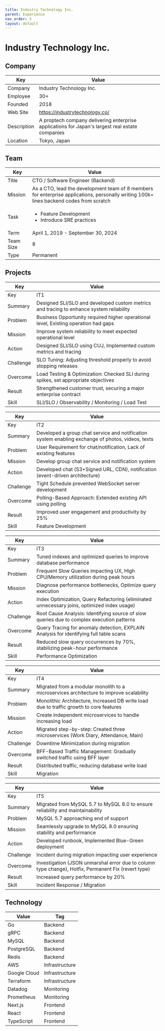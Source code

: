 ```yaml
---
title: Industry Technology Inc.
parent: Experience
nav_order: 5
layout: default
---
```


# Industry Technology Inc.

## Company

| Key         | Value                                                                                        |
| ----------- | -------------------------------------------------------------------------------------------- |
| Company     | Industry Technology Inc.                                                                     |
| Employee    | 30+                                                                                          |
| Founded     | 2018                                                                                         |
| Web Site    | https://industrytechnology.co/                                                               |
| Description | A proptech company delivering enterprise applications for Japan's largest real estate companies |
| Location    | Tokyo, Japan                                                                                 |

## Team

| Key       | Value                                                                                                                                   |
| --------- | --------------------------------------------------------------------------------------------------------------------------------------- |
| Title     | CTO / Software Engineer (Backend)                                                                                                       |
| Mission   | As a CTO, lead the development team of 8 members for enterprise applications, personally writing 100k+ lines backend codes from scratch |
| Task      | <ul><li>Feature Development</li><li>Introduce SRE practices</li></ul>                                                                                     |
| Term      | April 1, 2019 - September 30, 2024                                                                                                     |
| Team Size | 8                                                                                                                                       |
| Type      | Permanent                                                                                                                               |

## Projects

| Key       | Value                                                                                 |
| --------- | ------------------------------------------------------------------------------------- |
| Key       | IT1                                                                                   |
| Summary   | Designed SLI/SLO and developed custom metrics and tracing to enhance system reliability |
| Problem   | Business Opportunity required higher operational level, Existing operation had gaps     |
| Mission   | Improve system reliability to meet expected operational level                           |
| Action    | Designed SLI/SLO using CUJ, Implemented custom metrics and tracing                    |
| Challenge | SLO Tuning: Adjusting threshold properly to avoid stopping releases                     |
| Overcome  | Load Testing & Optimization: Checked SLI during spikes, set appropriate objectives      |
| Result    | Strengthened customer trust, securing a major enterprise contract                       |
| Skill     | SLI/SLO / Observability / Monitoring / Load Test                                        |

| Key       | Value                                                                                            |
| --------- | ------------------------------------------------------------------------------------------------ |
| Key       | IT2                                                                                              |
| Summary   | Developed a group chat service and notification system enabling exchange of photos, videos, texts |
| Problem   | User Requirement for chat/notification, Lack of existing features                                  |
| Mission   | Develop group chat service and notification system                                               |
| Action    | Developed chat (S3+Signed URL, CDN), notification (event-driven architecture)                    |
| Challenge | Tight Schedule prevented WebSocket server development                                              |
| Overcome  | Polling-Based Approach: Extended existing API using polling                                      |
| Result    | Improved user engagement and productivity by 25%                                                 |
| Skill     | Feature Development                                                                              |

| Key       | Value                                                                                              |
| --------- | -------------------------------------------------------------------------------------------------- |
| Key       | IT3                                                                                                |
| Summary   | Tuned indexes and optimized queries to improve database performance                                  |
| Problem   | Frequent Slow Queries impacting UX, High CPU/Memory utilization during peak hours                |
| Mission   | Diagnose performance bottlenecks, Optimize query execution                                         |
| Action    | Index Optimization, Query Refactoring (eliminated unnecessary joins, optimized index usage)      |
| Challenge | Root Cause Analysis: Identifying source of slow queries due to complex execution patterns            |
| Overcome  | Query Tracing for anomaly detection, EXPLAIN Analysis for identifying full table scans               |
| Result    | Reduced slow query occurrences by 70%, stabilizing peak-hour performance                           |
| Skill     | Performance Optimization                                                                           |

| Key       | Value                                                                                              |
| --------- | -------------------------------------------------------------------------------------------------- |
| Key       | IT4                                                                                                |
| Summary   | Migrated from a modular monolith to a microservices architecture to improve scalability              |
| Problem   | Monolithic Architecture, Increased DB write load due to traffic growth to core features              |
| Mission   | Create independent microservices to handle increasing load                                         |
| Action    | Migrated step-by-step: Created three microservices (Work Diary, Attendance, Main)                  |
| Challenge | Downtime Minimization during migration                                                               |
| Overcome  | BFF-Based Traffic Management: Gradually switched traffic using BFF layer                           |
| Result    | Distributed traffic, reducing database write load                                                  |
| Skill     | Migration                                                                                          |

| Key       | Value                                                                                              |
| --------- | -------------------------------------------------------------------------------------------------- |
| Key       | IT5                                                                                                |
| Summary   | Migrated from MySQL 5.7 to MySQL 8.0 to ensure reliability and maintainability                     |
| Problem   | MySQL 5.7 approaching end of support                                                               |
| Mission   | Seamlessly upgrade to MySQL 8.0 ensuring stability and performance                               |
| Action    | Developed runbook, Implemented Blue-Green deployment                                               |
| Challenge | Incident during migration impacting user experience                                                |
| Overcome  | Investigation (JSON unmarshal error due to column type change), Hotfix, Permanent Fix (revert type) |
| Result    | Increased query performance by 20%                                                                 |
| Skill     | Incident Response / Migration                                                                      |

## Technology

| Value        | Tag            |
| ------------ | -------------- |
| Go           | Backend        |
| gRPC         | Backend        |
| MySQL        | Backend        |
| PostgreSQL   | Backend        |
| Redis        | Backend        |
| AWS          | Infrastructure |
| Google Cloud | Infrastructure |
| Terraform    | Infrastructure |
| Datadog      | Monitoring     |
| Prometheus   | Monitoring     |
| Next.js      | Frontend       |
| React        | Frontend       |
| TypeScript   | Frontend       | 